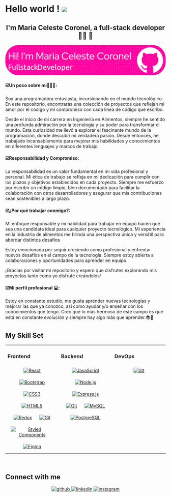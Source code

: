 
  ## <h1>Hello world ! <img src="https://github.com/TheDudeThatCode/TheDudeThatCode/blob/master/Assets/Earth.gif" width="24px"></h1>

### <h2 align="center">I'm Maria Celeste Coronel, a full-stack developer 👨‍💻 🚀</h2>  

<img src="https://github.com/MCCoronel/MCCORONEL/blob/main/github-header-image.png" width="900px">


 
<h4>☑️Un poco sobre mi🙋🏾‍♀️:</h4>
Soy una programadora entusiasta, incursionando en el mundo tecnológico. En este repositorio, encontrarás una colección de proyectos que reflejan mi amor por el código y mi compromiso con cada línea de código que escribo.

Desde el inicio de mi carrera en Ingeniería en Alimentos, siempre he sentido una profunda admiración por la tecnología y su poder para transformar el mundo. Esta curiosidad me llevó a explorar el fascinante mundo de la programación, donde descubrí mi verdadera pasión. Desde entonces, he trabajado incansablemente para mejorar mis habilidades y conocimientos en diferentes lenguajes y marcos de trabajo.

<h4>☑️Responsabilidad y Compromiso:</h4>

La responsabilidad es un valor fundamental en mi vida profesional y personal. Mi ética de trabajo se refleja en mi dedicación para cumplir con los plazos y objetivos establecidos en cada proyecto. Siempre me esfuerzo por escribir un código limpio, bien documentado para facilitar la colaboración con otros desarrolladores y asegurar que mis contribuciones sean sostenibles a largo plazo.

<h4>☑️¿Por qué trabajar conmigo?:</h4>

Mi enfoque responsable y mi habilidad para trabajar en equipo hacen que sea una candidata ideal para cualquier proyecto tecnológico. Mi experiencia en la industria de alimentos me brinda una perspectiva única y versátil para abordar distintos desafios

Estoy emocionada por seguir creciendo como profesional y enfrentar nuevos desafíos en el campo de la tecnología. Siempre estoy abierta a colaboraciones y oportunidades para aprender en equipo.

¡Gracias por visitar mi repositorio y espero que disfrutes explorando mis proyectos tanto como yo disfruté creándolos!

<h4>☑️Mi perfil profesional 💻:</h4>
Estoy en constante estudio, me gusta aprender nuevas tecnologías y mejorar las que ya conozco, así como ayudar y/o enseñar con los conocimientos que tengo. Creo que lo más hermoso de este campo es que está en constante evolución y siempre hay algo más que aprender.📚📖    

<br/>  

## My Skill Set  
<table><tr><td valign="top" width="33%"> 

### Frontend  
<div align="center">  
<a href="https://reactjs.org/" target="_blank"><img style="margin: 10px" src="https://profilinator.rishav.dev/skills-assets/react-original-wordmark.svg" alt="React" height="50" /></a>  
<a href="https://getbootstrap.com/docs/3.4/javascript/" target="_blank"><img style="margin: 10px" src="https://profilinator.rishav.dev/skills-assets/bootstrap-plain.svg" alt="Bootstrap" height="50" /></a>  
<a href="https://www.w3schools.com/css/" target="_blank"><img style="margin: 10px" src="https://profilinator.rishav.dev/skills-assets/css3-original-wordmark.svg" alt="CSS3" height="50" /></a>  
<a href="https://en.wikipedia.org/wiki/HTML5" target="_blank"><img style="margin: 10px" src="https://profilinator.rishav.dev/skills-assets/html5-original-wordmark.svg" alt="HTML5" height="50" /></a>  
<a href="https://redux.js.org/" target="_blank"><img style="margin: 10px" src="https://profilinator.rishav.dev/skills-assets/redux-original.svg" alt="Redux" height="50" /></a>  
<a href="https://github.com/" target="_blank"><img style="margin: 10px" src="https://profilinator.rishav.dev/skills-assets/git-scm-icon.svg" alt="Git" height="50" /></a>  
<a href="https://styled-components.com/" target="_blank"><img style="margin: 10px" src="https://profilinator.rishav.dev/skills-assets/styled-components.png" alt="Styled Components" height="50" /></a>  
<a href="https://www.figma.com/" target="_blank"><img style="margin: 10px" src="https://profilinator.rishav.dev/skills-assets/figma-icon.svg" alt="Figma" height="50" /></a>  
</div>

</td><td valign="top" width="33%">



### Backend  
<div align="center">  
<a href="https://www.javascript.com/" target="_blank"><img style="margin: 10px" src="https://profilinator.rishav.dev/skills-assets/javascript-original.svg" alt="JavaScript" height="50" /></a>  
<a href="https://nodejs.org/" target="_blank"><img style="margin: 10px" src="https://profilinator.rishav.dev/skills-assets/nodejs-original-wordmark.svg" alt="Node.js" height="50" /></a>  
<a href="https://expressjs.com/" target="_blank"><img style="margin: 10px" src="https://profilinator.rishav.dev/skills-assets/express-original-wordmark.svg" alt="Express.js" height="50" /></a>  
<a href="https://github.com/" target="_blank"><img style="margin: 10px" src="https://profilinator.rishav.dev/skills-assets/git-scm-icon.svg" alt="Git" height="50" /></a>  
<a href="https://www.mysql.com/" target="_blank"><img style="margin: 10px" src="https://profilinator.rishav.dev/skills-assets/mysql-original-wordmark.svg" alt="MySQL" height="50" /></a>  
<a href="https://www.postgresql.org/" target="_blank"><img style="margin: 10px" src="https://profilinator.rishav.dev/skills-assets/postgresql-original-wordmark.svg" alt="PostgreSQL" height="50" /></a>  
</div>

</td><td valign="top" width="33%">



### DevOps  
<div align="center">  
<a href="https://github.com/" target="_blank"><img style="margin: 10px" src="https://profilinator.rishav.dev/skills-assets/git-scm-icon.svg" alt="Git" height="50" /></a>  
</div>

</td></tr></table>  

<br/>  


## Connect with me  
<div align="center">
<a href="https://github.com/https://github.com/MCCoronel" target="_blank">
<img src=https://img.shields.io/badge/github-%2324292e.svg?&style=for-the-badge&logo=github&logoColor=white alt=github style="margin-bottom: 5px;" />
</a>
<a href="https://linkedin.com/in/www.linkedin.com/in/mcelestecrnl" target="_blank">
<img src=https://img.shields.io/badge/linkedin-%231E77B5.svg?&style=for-the-badge&logo=linkedin&logoColor=white alt=linkedin style="margin-bottom: 5px;" />
</a>
<a href="https://instagram.com/https://www.instagram.com/mcelestecrnl/" target="_blank">
<img src=https://img.shields.io/badge/instagram-%23000000.svg?&style=for-the-badge&logo=instagram&logoColor=white alt=instagram style="margin-bottom: 5px;" />
</a>  
</div>  
  

<br/>
